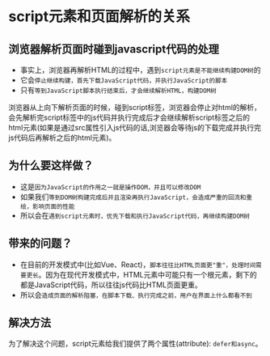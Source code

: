 




# script元素和页面解析的关系

## 浏览器解析页面时碰到javascript代码的处理

+ 事实上，浏览器再解析HTML的过程中，遇到`script元素是不能继续构建DOM树`的
+ 它会`停止继续构建，首先下载JavaScript代码，并执行JavaScript的脚本`
+ 只有`等到JavaScript脚本执行结束后，才会继续解析HTML，构建DOM树`

浏览器从上向下解析页面的时候，碰到script标签，浏览器会停止对html的解析，会先解析完script标签中的js代码并执行完成后才会继续解析script标签之后的html元素(如果是通过src属性引入js代码的话,浏览器会等待js的下载完成并执行完js代码后再解析之后的html元素)。

## 为什么要这样做？

+ 这是`因为JavaScript的作用之一就是操作DOM，并且可以修改DOM`
+ 如果我们`等到DOM树构建完成后并且渲染再执行JavaScript，会造成严重的回流和重绘，影响页面的性能`
+ 所以会在`遇到script元素时，优先下载和执行JavaScript代码，再继续构建DOM树`

## 带来的问题？
+ 在目前的开发模式中(比如Vue、React)，`脚本往往比HTML页面更"重"，处理时间需要更长`。因为在现代开发模式中，HTML元素中可能只有一个根元素，剩下的都是JavaScript代码，所以往往js代码比HTML页面更重。
+ 所以会`造成页面的解析阻塞，在脚本下载、执行完成之前，用户在界面上什么都看不到`

## 解决方法
为了解决这个问题，script元素给我们提供了两个属性(attribute): `defer和async`。



